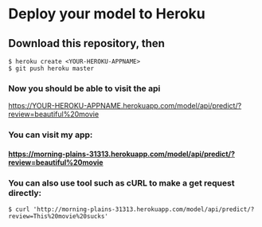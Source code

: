 # Deploy your model to Heroku

## Download this repository, then

    $ heroku create <YOUR-HEROKU-APPNAME>
    $ git push heroku master

### Now you should be able to visit the api
https://YOUR-HEROKU-APPNAME.herokuapp.com/model/api/predict/?review=beautiful%20movie

### You can visit my app:
#### https://morning-plains-31313.herokuapp.com/model/api/predict/?review=beautiful%20movie

### You can also use tool such as cURL to make a get request directly:
    $ curl 'http://morning-plains-31313.herokuapp.com/model/api/predict/?review=This%20movie%20sucks'

